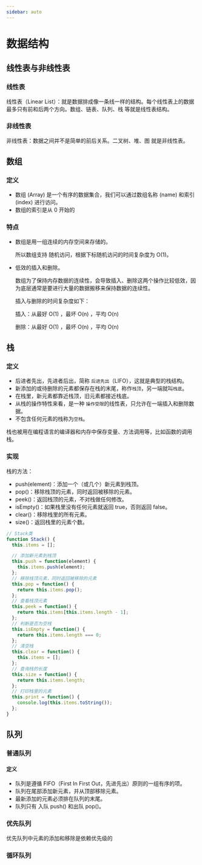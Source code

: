 ```yaml
---
sidebar: auto
---
```


# 数据结构

## 线性表与非线性表

### 线性表

线性表（Linear List）：就是数据排成像一条线一样的结构。每个线性表上的数据最多只有前和后两个方向。数组、链表、队列、栈 等就是线性表结构。

### 非线性表

非线性表：数据之间并不是简单的前后关系。二叉树、堆、图 就是非线性表。

## 数组

### 定义

- 数组 (Array) 是一个有序的数据集合，我们可以通过数组名称 (name) 和索引 (index) 进行访问。
- 数组的索引是从 0 开始的

### 特点

- 数组是用一组连续的内存空间来存储的。
  
  所以数组支持 随机访问，根据下标随机访问的时间复杂度为 O(1)。

- 低效的插入和删除。
  
  数组为了保持内存数据的连续性，会导致插入、删除这两个操作比较低效，因为底层通常是要进行大量的数据搬移来保持数据的连续性。
  
  插入与删除的时间复杂度如下：
  
  插入：从最好 O(1) ，最坏 O(n) ，平均 O(n)
  
  删除：从最好 O(1) ，最坏 O(n) ，平均 O(n)

## 栈

### 定义

- 后进者先出，先进者后出，简称 `后进先出`（LIFO），这就是典型的栈结构。
- 新添加的或待删除的元素都保存在栈的末尾，称作`栈顶`，另一端就叫`栈底`。
- 在栈里，新元素都靠近栈顶，旧元素都接近栈底。
- 从栈的操作特性来看，是一种 `操作受限`的线性表，只允许在一端插入和删除数据。
- 不包含任何元素的栈称为`空栈`。

栈也被用在编程语言的编译器和内存中保存变量、方法调用等，比如函数的调用栈。

### 实现

栈的方法：

- push(element)：添加一个（或几个）新元素到栈顶。
- pop()：移除栈顶的元素，同时返回被移除的元素。
- peek()：返回栈顶的元素，不对栈做任何修改。
- isEmpty()：如果栈里没有任何元素就返回 true，否则返回 false。
- clear()：移除栈里的所有元素。
- size()：返回栈里的元素个数。

```js
// Stack类
function Stack() {
  this.items = [];

  // 添加新元素到栈顶
  this.push = function(element) {
    this.items.push(element);
  };
  // 移除栈顶元素，同时返回被移除的元素
  this.pop = function() {
    return this.items.pop();
  };
  // 查看栈顶元素
  this.peek = function() {
    return this.items[this.items.length - 1];
  };
  // 判断是否为空栈
  this.isEmpty = function() {
    return this.items.length === 0;
  };
  // 清空栈
  this.clear = function() {
    this.items = [];
  };
  // 查询栈的长度
  this.size = function() {
    return this.items.length;
  };
  // 打印栈里的元素
  this.print = function() {
    console.log(this.items.toString());
  };
}
```

## 队列

### 普通队列

#### 定义

- 队列是遵循 FIFO（First In First Out，先进先出）原则的一组有序的项。
- 队列在尾部添加新元素，并从顶部移除元素。
- 最新添加的元素必须排在队列的末尾。
- 队列只有 入队 push() 和出队 pop()。

### 优先队列

优先队列中元素的添加和移除是依赖优先级的

### 循环队列